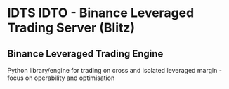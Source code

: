 # IDTS IDTO - Binance Leveraged Trading Server (Blitz)
## Binance Leveraged Trading Engine

Python library/engine for trading on cross and isolated leveraged margin - focus on operability and optimisation
